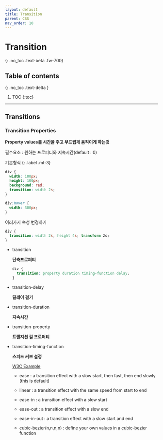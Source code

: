 ```yaml
---
layout: default
title: Transition
parent: CSS
nav_order: 10
---
```


# Transition
{: .no_toc .text-beta .fw-700}

## Table of contents
{: .no_toc .text-delta }

1. TOC
{:toc}

---

## Transitions

### Transition Properties

**Property values를 시간을 주고 부드럽게 움직이게 하는것**

필수요소 : 원하는 프로퍼티와 지속시간(default : 0)

기본형식
{: .label .mt-3}
```css
div {
  width: 100px;
  height: 100px;
  background: red;
  transition: width 2s;
}

div:hover {
  width: 300px;
}

```

여러가지 속성 변경하기
```css
div {
  transition: width 2s, height 4s; transform 2s;
}
```

* transition
    
    **단축프로퍼티**
    
    ```css
    div {
      transition: property duration timing-function delay;
    }
    ```

* transition-delay

    **딜레이 걸기**

* transition-duration

    **지속시간**

* transition-property

    **트랜지션 걸 프로퍼티**

* transition-timing-function

    **스피드 커브 설정**

    [W3C Example](https://www.w3schools.com/css/tryit.asp?filename=trycss3_transition_speed)

    * ease : a transition effect with a slow start, then fast, then end slowly (this is default)

    * linear : a transition effect with the same speed from start to end

    * ease-in : a transition effect with a slow start

    * ease-out : a transition effect with a slow end

    * ease-in-out : a transition effect with a slow start and end

    * cubic-bezier(n,n,n,n) : define your own values in a cubic-bezier function
    
